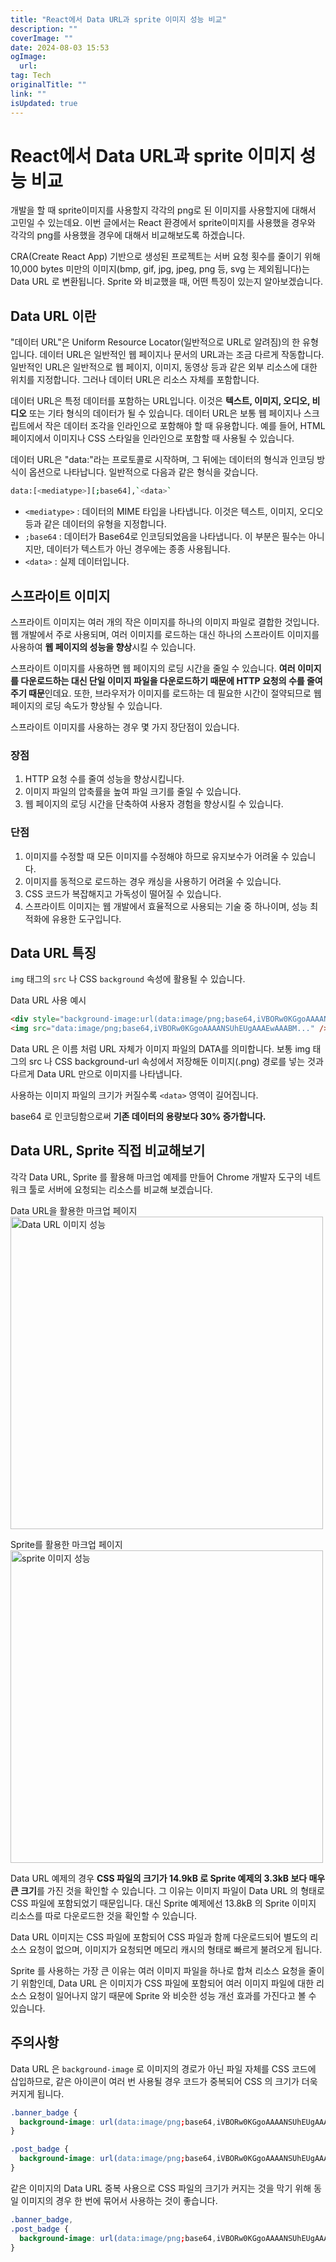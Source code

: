 ```yaml
---
title: "React에서 Data URL과 sprite 이미지 성능 비교"
description: ""
coverImage: ""
date: 2024-08-03 15:53
ogImage:
  url:
tag: Tech
originalTitle: ""
link: ""
isUpdated: true
---
```


# React에서 Data URL과 sprite 이미지 성능 비교

개발을 할 때 sprite이미지를 사용할지 각각의 png로 된 이미지를 사용할지에 대해서 고민일 수 있는데요.
이번 글에서는 React 환경에서 sprite이미지를 사용했을 경우와 각각의 png를 사용했을 경우에 대해서 비교해보도록 하겠습니다.

CRA(Create React App) 기반으로 생성된 프로젝트는 서버 요청 횟수를 줄이기 위해 10,000 bytes 미만의 이미지(bmp, gif, jpg, jpeg, png 등, svg 는 제외됩니다)는 Data URL 로 변환됩니다. Sprite 와 비교했을 때, 어떤 특징이 있는지 알아보겠습니다.

## Data URL 이란

"데이터 URL"은 Uniform Resource Locator(일반적으로 URL로 알려짐)의 한 유형입니다. 데이터 URL은 일반적인 웹 페이지나 문서의 URL과는 조금 다르게 작동합니다. 일반적인 URL은 일반적으로 웹 페이지, 이미지, 동영상 등과 같은 외부 리소스에 대한 위치를 지정합니다. 그러나 데이터 URL은 리소스 자체를 포함합니다.

데이터 URL은 특정 데이터를 포함하는 URL입니다. 이것은 **텍스트, 이미지, 오디오, 비디오** 또는 기타 형식의 데이터가 될 수 있습니다. 데이터 URL은 보통 웹 페이지나 스크립트에서 작은 데이터 조각을 인라인으로 포함해야 할 때 유용합니다. 예를 들어, HTML 페이지에서 이미지나 CSS 스타일을 인라인으로 포함할 때 사용될 수 있습니다.

데이터 URL은 "data:"라는 프로토콜로 시작하며, 그 뒤에는 데이터의 형식과 인코딩 방식이 옵션으로 나타납니다. 일반적으로 다음과 같은 형식을 갖습니다.

```bash
data:[<mediatype>][;base64],`<data>`
```

- `<mediatype>` : 데이터의 MIME 타입을 나타냅니다. 이것은 텍스트, 이미지, 오디오 등과 같은 데이터의 유형을 지정합니다.
- `;base64` : 데이터가 Base64로 인코딩되었음을 나타냅니다. 이 부분은 필수는 아니지만, 데이터가 텍스트가 아닌 경우에는 종종 사용됩니다.
- `<data>` : 실제 데이터입니다.

<!-- seedividend - 사각형 -->

<ins class="adsbygoogle"
     style="display:block"
     data-ad-client="ca-pub-4877378276818686"
     data-ad-slot="1898504329"
     data-ad-format="auto"
     data-full-width-responsive="true"></ins>

<script>
     (adsbygoogle = window.adsbygoogle || []).push({});
</script>

## 스프라이트 이미지

스프라이트 이미지는 여러 개의 작은 이미지를 하나의 이미지 파일로 결합한 것입니다. 웹 개발에서 주로 사용되며, 여러 이미지를 로드하는 대신 하나의 스프라이트 이미지를 사용하여 **웹 페이지의 성능을 향상**시킬 수 있습니다.

스프라이트 이미지를 사용하면 웹 페이지의 로딩 시간을 줄일 수 있습니다. **여러 이미지를 다운로드하는 대신 단일 이미지 파일을 다운로드하기 때문에 HTTP 요청의 수를 줄여주기 때문**인데요. 또한, 브라우저가 이미지를 로드하는 데 필요한 시간이 절약되므로 웹 페이지의 로딩 속도가 향상될 수 있습니다.

스프라이트 이미지를 사용하는 경우 몇 가지 장단점이 있습니다.

### 장점

1. HTTP 요청 수를 줄여 성능을 향상시킵니다.
2. 이미지 파일의 압축률을 높여 파일 크기를 줄일 수 있습니다.
3. 웹 페이지의 로딩 시간을 단축하여 사용자 경험을 향상시킬 수 있습니다.

### 단점

1. 이미지를 수정할 때 모든 이미지를 수정해야 하므로 유지보수가 어려울 수 있습니다.
2. 이미지를 동적으로 로드하는 경우 캐싱을 사용하기 어려울 수 있습니다.
3. CSS 코드가 복잡해지고 가독성이 떨어질 수 있습니다.
4. 스프라이트 이미지는 웹 개발에서 효율적으로 사용되는 기술 중 하나이며, 성능 최적화에 유용한 도구입니다.

## Data URL 특징

`img` 태그의 `src` 나 CSS `background` 속성에 활용될 수 있습니다.

Data URL 사용 예시

```html
<div style="background-image:url(data:image/png;base64,iVBORw0KGgoAAAANSUhEUgAAAEwAAABM...)"></div>
<img src="data:image/png;base64,iVBORw0KGgoAAAANSUhEUgAAAEwAAABM..." />
```

Data URL 은 이름 처럼 URL 자체가 이미지 파일의 DATA를 의미합니다. 보통 img 태그의 src 나 CSS background-url 속성에서 저장해둔 이미지(.png) 경로를 넣는 것과 다르게 Data URL 만으로 이미지를 나타냅니다.

사용하는 이미지 파일의 크기가 커질수록 `<data>` 영역이 길어집니다.

base64 로 인코딩함으로써 **기존 데이터의 용량보다 30% 증가합니다.**

## Data URL, Sprite 직접 비교해보기

각각 Data URL, Sprite 를 활용해 마크업 예제를 만들어 Chrome 개발자 도구의 네트워크 툴로 서버에 요청되는 리소스를 비교해 보겠습니다.

<!-- seedividend - 사각형 -->

<ins class="adsbygoogle"
     style="display:block"
     data-ad-client="ca-pub-4877378276818686"
     data-ad-slot="1898504329"
     data-ad-format="auto"
     data-full-width-responsive="true"></ins>

<script>
     (adsbygoogle = window.adsbygoogle || []).push({});
</script>

Data URL을 활용한 마크업 페이지
<img src="/assets/img/2024-02-20-React에서-Data-URL과-sprite-이미지-성능-비교-1.png" width="500" alt="Data URL 이미지 성능" />

Sprite를 활용한 마크업 페이지
<img src="/assets/img/2024-02-20-React에서-Data-URL과-sprite-이미지-성능-비교-2.png" width="500" alt="sprite 이미지 성능"/>

Data URL 예제의 경우 **CSS 파일의 크기가 14.9kB 로 Sprite 예제의 3.3kB 보다 매우 큰 크기**를 가진 것을 확인할 수 있습니다. 그 이유는 이미지 파일이 Data URL 의 형태로 CSS 파일에 포함되었기 때문입니다. 대신 Sprite 예제에선 13.8kB 의 Sprite 이미지 리소스를 따로 다운로드한 것을 확인할 수 있습니다.

Data URL 이미지는 CSS 파일에 포함되어 CSS 파일과 함께 다운로드되어 별도의 리소스 요청이 없으며, 이미지가 요청되면 메모리 캐시의 형태로 빠르게 불려오게 됩니다.

Sprite 를 사용하는 가장 큰 이유는 여러 이미지 파일을 하나로 합쳐 리소스 요청을 줄이기 위함인데, Data URL 은 이미지가 CSS 파일에 포함되어 여러 이미지 파일에 대한 리소스 요청이 일어나지 않기 때문에 Sprite 와 비슷한 성능 개선 효과를 가진다고 볼 수 있습니다.

<!-- seedividend - 사각형 -->

<ins class="adsbygoogle"
     style="display:block"
     data-ad-client="ca-pub-4877378276818686"
     data-ad-slot="1898504329"
     data-ad-format="auto"
     data-full-width-responsive="true"></ins>

<script>
     (adsbygoogle = window.adsbygoogle || []).push({});
</script>

## 주의사항

Data URL 은 `background-image` 로 이미지의 경로가 아닌 파일 자체를 CSS 코드에 삽입하므로, 같은 아이콘이 여러 번 사용될 경우 코드가 중복되어 CSS 의 크기가 더욱 커지게 됩니다.

```css
.banner_badge {
  background-image: url(data:image/png;base64,iVBORw0KGgoAAAANSUhEUgAAAEwAAABM...);
}

.post_badge {
  background-image: url(data:image/png;base64,iVBORw0KGgoAAAANSUhEUgAAAEwAAABM...);
}
```

같은 이미지의 Data URL 중복 사용으로 CSS 파일의 크기가 커지는 것을 막기 위해 동일 이미지의 경우 한 번에 묶어서 사용하는 것이 좋습니다.

```css
.banner_badge,
.post_badge {
  background-image: url(data:image/png;base64,iVBORw0KGgoAAAANSUhEUgAAAEwAAABM...);
}
```
